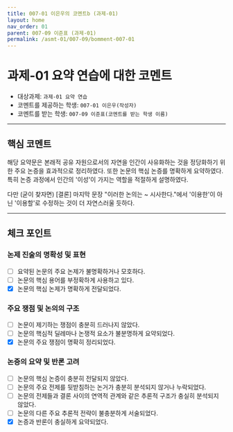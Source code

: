 ```yaml
---
title: 007-01 이은우의 코멘트b (과제-01) 
layout: home
nav_order: 01
parent: 007-09 이준표 (과제-01)
permalink: /asmt-01/007-09/bomment-007-01
---
```


# 과제-01 요약 연습에 대한 코멘트

- 대상과제: `과제-01 요약 연습`
- 코멘트를 제공하는 학생: `007-01 이은우(작성자)` 
- 코멘트를 받는 학생: `007-09 이준표(코멘트를 받는 학생 이름)` 

---

## 핵심 코멘트

해당 요약문은 본래적 공유 자원으로서의 자연을 인간이 사유화하는 것을 정당화하기 위한 주요 논증을 효과적으로 정리하였다. 또한 논문의 핵심 논증를 명확하게 요약하였다. 특히 논증 과정에서 인간의 '이성'이 가지는 역할을 적절하게 설명하였다. 

다만 (굳이 찾자면) [결론] 마지막 문장 "이러한 논의는 ~ 시사한다."에서 '이용한'이 아닌 '이용할'로 수정하는 것이 더 자연스러울 듯하다. 

---

## 체크 포인트

### 논제 진술의 명확성 및 표현  
- [ ] 요약된 논문의 주요 논제가 불명확하거나 모호하다.  
- [ ] 논문의 핵심 용어를 부정확하게 사용하고 있다.  
- [x] 논문의 핵심 논제가 명확하게 전달되었다.  

### 주요 쟁점 및 논의의 구조  
- [ ] 논문이 제기하는 쟁점이 충분히 드러나지 않았다.  
- [ ] 논문의 핵심적 딜레마나 논쟁적 요소가 불분명하게 요약되었다.  
- [x] 논문의 주요 쟁점이 명확히 정리되었다.  

### 논증의 요약 및 반론 고려  
- [ ] 논문의 핵심 논증이 충분히 전달되지 않았다.  
- [ ] 논문의 주요 전제를 뒷받침하는 논거가 충분히 분석되지 않거나 누락되었다.  
- [ ] 논문의 전제들과 결론 사이의 연역적 관계와 같은 추론적 구조가 충실히 분석되지 않았다.  
- [ ] 논문의 다른 주요 추론적 전략이 불충분하게 서술되었다.
- [x] 논증과 반론이 충실하게 요약되었다. 